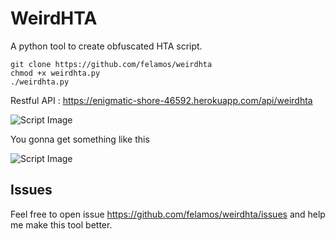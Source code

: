 # WeirdHTA


A python tool to create obfuscated HTA script.

```
git clone https://github.com/felamos/weirdhta
chmod +x weirdhta.py
./weirdhta.py
```

Restful API : https://enigmatic-shore-46592.herokuapp.com/api/weirdhta

![Script Image](https://i.imgur.com/JZpcpXk.png)

You gonna get something like this

![Script Image](https://i.imgur.com/QarGaIR.png)

## Issues
Feel free to open issue https://github.com/felamos/weirdhta/issues and help me make this tool better.
